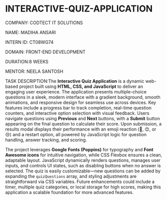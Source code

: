 # INTERACTIVE-QUIZ-APPLICATION

COMPANY: CODTECT IT SOLUTIONS

NAME: MADIHA ANSARI 

INTERN ID: CT08WG74

DOMAIN: FRONT-END DEVELOPMENT

DURATION:8 WEEKS

MENTOR: NEELA SANTOSH

TASK DESCRIPTION:The **Interactive Quiz Application** is a dynamic web-based project built using **HTML, CSS, and JavaScript** to deliver an engaging user experience. The application presents multiple-choice questions in a sleek, modern interface with a gradient background, smooth animations, and responsive design for seamless use across devices. Key features include a progress bar to track completion, real-time question counters, and interactive option selection with visual feedback. Users navigate questions using **Previous** and **Next** buttons, with a **Submit** button appearing on the final question to calculate their score. Upon submission, a results modal displays their performance with an emoji reaction (🎉, 😊, or 😢) and a restart option, all powered by JavaScript logic for question handling, answer tracking, and scoring.  

The project leverages **Google Fonts (Poppins)** for typography and **Font Awesome icons** for intuitive navigation, while CSS Flexbox ensures a clean, adaptable layout. JavaScript dynamically renders questions, manages user inputs, and controls UI states, such as disabling buttons when no answer is selected. The quiz is easily customizable—new questions can be added by expanding the `quizQuestions` array, and styling adjustments are straightforward via CSS variables. Future enhancements could include a timer, multiple quiz categories, or local storage for high scores, making this application a scalable foundation for more advanced features.  

   

